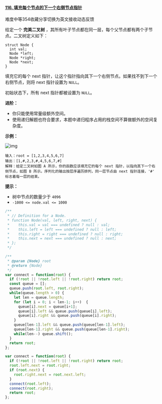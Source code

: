 #### [116. 填充每个节点的下一个右侧节点指针](https://leetcode-cn.com/problems/populating-next-right-pointers-in-each-node/)

难度中等354收藏分享切换为英文接收动态反馈

给定一个 **完美二叉树** ，其所有叶子节点都在同一层，每个父节点都有两个子节点。二叉树定义如下：

```
struct Node {
  int val;
  Node *left;
  Node *right;
  Node *next;
}
```

填充它的每个 next 指针，让这个指针指向其下一个右侧节点。如果找不到下一个右侧节点，则将 next 指针设置为 `NULL`。

初始状态下，所有 next 指针都被设置为 `NULL`。

 

**进阶：**

- 你只能使用常量级额外空间。
- 使用递归解题也符合要求，本题中递归程序占用的栈空间不算做额外的空间复杂度。

 

**示例：**

![img](https://assets.leetcode.com/uploads/2019/02/14/116_sample.png)

```
输入：root = [1,2,3,4,5,6,7]
输出：[1,#,2,3,#,4,5,6,7,#]
解释：给定二叉树如图 A 所示，你的函数应该填充它的每个 next 指针，以指向其下一个右侧节点，如图 B 所示。序列化的输出按层序遍历排列，同一层节点由 next 指针连接，'#' 标志着每一层的结束。
```

 

**提示：**

- 树中节点的数量少于 `4096`
- `-1000 <= node.val <= 1000`



```js
/**
 * // Definition for a Node.
 * function Node(val, left, right, next) {
 *    this.val = val === undefined ? null : val;
 *    this.left = left === undefined ? null : left;
 *    this.right = right === undefined ? null : right;
 *    this.next = next === undefined ? null : next;
 * };
 */

/**
 * @param {Node} root
 * @return {Node}
 */
var connect = function(root) {
  if (!root || !root.left || !root.right) return root;
  const queue = [];
  queue.push(root.left, root.right);
  while(queue.length > 0) {
    let len = queue.length;
    for (let i = 0; i < len-1; i++)  {
      queue[i].next = queue[i+1];
      queue[i].left && queue.push(queue[i].left);
      queue[i].right && queue.push(queue[i].right);
    }
    queue[len-1].left && queue.push(queue[len-1].left);
    queue[len-1].right && queue.push(queue[len-1].right);
    while(len--) queue.shift();
  }
  return root;
};

var connect = function(root) {
  if (!root || !root.left || !root.right) return root;
  root.left.next = root.right;
  if (root.next) {
    root.right.next = root.next.left;
  }
  connect(root.left);
  connect(root.right);
  return root;
};

```


